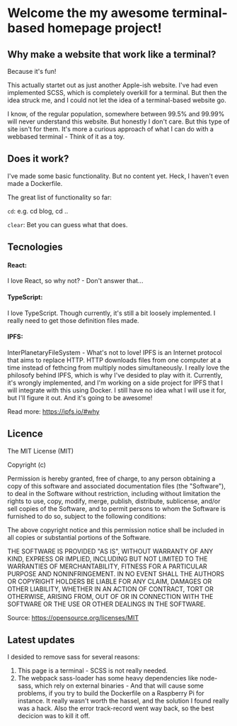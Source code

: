 # Welcome the my awesome terminal-based homepage project!


## Why make a website that work like a terminal?

Because it's fun!

This actually startet out as just another Apple-ish website. I've had even implemented SCSS, which is completely overkill for a terminal. But then the idea struck me, and I could not let the idea of a terminal-based website go.

I know, of the regular population, somewhere between 99.5% and 99.99% will never understand this website. But honestly I don't care. But this type of site isn't for them. It's more a curious approach of what I can do with a webbased terminal - Think of it as a toy.

## Does it work?

I've made some basic functionality. But no content yet. Heck, I haven't even made a Dockerfile.

The great list of functionality so far:

`cd`: e.g. cd blog, cd ..

`clear`: Bet you can guess what that does.

## Tecnologies

#### React:

I love React, so why not? - Don't answer that...

#### TypeScript:
I love TypeScript. Though currently, it's still a bit loosely implemented. I really need to get those definition files made.

#### IPFS:
InterPlanetaryFileSystem - What's not to love! IPFS is an Internet protocol that aims to replace HTTP. HTTP downloads files from one computer at a time instead of fethcing from multiply nodes simultaneously.
I really love the philosofy behind IPFS, which is why I've desided to play with it.
Currently, it's wrongly implemented, and I'm working on a side project for IPFS that I will integrate with this using Docker. I still have no idea what I will use it for, but I'll figure it out. And it's going to be awesome!

Read more: https://ipfs.io/#why

## Licence

The MIT License (MIT)

Copyright (c)

Permission is hereby granted, free of charge, to any person obtaining a copy of this software and associated documentation files (the "Software"), to deal in the Software without restriction, including without limitation the rights to use, copy, modify, merge, publish, distribute, sublicense, and/or sell copies of the Software, and to permit persons to whom the Software is furnished to do so, subject to the following conditions:

The above copyright notice and this permission notice shall be included in all copies or substantial portions of the Software.

THE SOFTWARE IS PROVIDED "AS IS", WITHOUT WARRANTY OF ANY KIND, EXPRESS OR IMPLIED, INCLUDING BUT NOT LIMITED TO THE WARRANTIES OF MERCHANTABILITY, FITNESS FOR A PARTICULAR PURPOSE AND NONINFRINGEMENT. IN NO EVENT SHALL THE AUTHORS OR COPYRIGHT HOLDERS BE LIABLE FOR ANY CLAIM, DAMAGES OR OTHER LIABILITY, WHETHER IN AN ACTION OF CONTRACT, TORT OR OTHERWISE, ARISING FROM, OUT OF OR IN CONNECTION WITH THE SOFTWARE OR THE USE OR OTHER DEALINGS IN THE SOFTWARE.

Source: https://opensource.org/licenses/MIT


## Latest updates

I desided to remove sass for several reasons:
1) This page is a terminal - SCSS is not really needed.
2) The webpack sass-loader has some heavy dependencies like node-sass, which rely on external binaries - And that will cause some problems, if you try to build the Dockerfile on a Raspberry Pi for instance. It really wasn't worth the hassel, and the solution I found really was a hack. Also the error track-record went way back, so the best decicion was to kill it off. 
